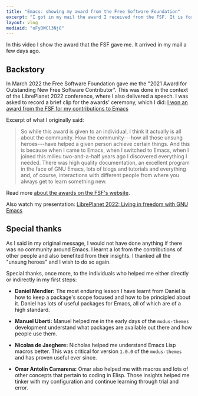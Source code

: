 ```yaml
---
title: "Emacs: showing my award from the Free Software Foundation"
excerpt: "I got in my mail the award I received from the FSF. It is for 'Outstanding New Free Software Contributor' and pertains to my Emacs work."
layout: vlog
mediaid: "oFyBWCl3Nj8"
---
```


In this video I show the award that the FSF gave me.  It arrived in my
mail a few days ago.

## Backstory

In March 2022 the Free Software Foundation gave me the "2021 Award for
Outstanding New Free Software Contributor".  This was done in the
context of the LibrePlanet 2022 conference, where I also delivered a
speech.  I was asked to record a brief clip for the awards' ceremony,
which I did: [I won an award from the FSF for my contributions to
Emacs](https://protesilaos.com/codelog/2022-03-22-libreplanet-fsf-award/)

Excerpt of what I originally said:

> So while this award is given to an individual, I think it actually is
> all about the community.  How the community---how all those unsung
> heroes---have helped a given person achieve certain things.  And this
> is because when I came to Emacs, when I switched to Emacs, when I
> joined this milieu two-and-a-half years ago I discovered everything I
> needed.  There was high quality documentation, an excellent program in
> the face of GNU Emacs, lots of blogs and tutorials and everything and,
> of course, interactions with different people from where you always
> get to learn something new.

Read more [about the awards on the FSF's
website](https://www.fsf.org/news/free-software-awards-winners-announced-securepairs-protesilaos-stavrou-paul-eggert).

Also watch my presentation: [LibrePlanet 2022: Living in freedom with
GNU Emacs](https://protesilaos.com/codelog/2022-03-22-libreplanet-emacs-living-freedom/)

## Special thanks

As I said in my original message, I would not have done anything if
there was no community around Emacs.  I learnt a lot from the
contributions of other people and also benefited from their insights.  I
thanked all the "unsung heroes" and I wish to do so again.

Special thanks, once more, to the individuals who helped me either
directly or indirectly in my first steps:

- **Daniel Mendler:** The most enduring lesson I have learnt from Daniel
  is how to keep a package's scope focused and how to be principled
  about it.  Daniel has lots of useful packages for Emacs, all of which
  are of a high standard.

- **Manuel Uberti:** Manuel helped me in the early days of the
  `modus-themes` development understand what packages are available out
  there and how people use them.

- **Nicolas de Jaeghere:** Nicholas helped me understand Emacs Lisp
  macros better.  This was critical for version `1.0.0` of the
  `modus-themes` and has proven useful ever since.

- **Omar Antolín Camarena:** Omar also helped me with macros and lots of
  other concepts that pertain to coding in Elisp.  Those insights helped
  me tinker with my configuration and continue learning through trial
  and error.
